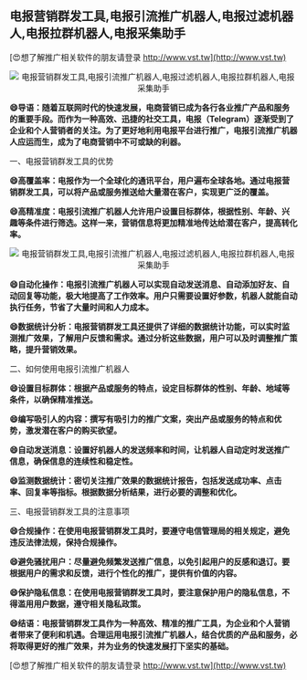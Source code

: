 ## **电报营销群发工具,电报引流推广机器人,电报过滤机器人,电报拉群机器人,电报采集助手**

[😍想了解推广相关软件的朋友请登录 http://www.vst.tw](http://www.vst.tw)

 <center><img src="https://vst.tw/MP4/tuiguang/png/5.png" alt="电报营销群发工具,电报引流推广机器人,电报过滤机器人,电报拉群机器人,电报采集助手"></center>

**😄导语：随着互联网时代的快速发展，电商营销已成为各行各业推广产品和服务的重要手段。而作为一种高效、迅捷的社交工具，电报（Telegram）逐渐受到了企业和个人营销者的关注。为了更好地利用电报平台进行推广，电报引流推广机器人应运而生，成为了电商营销中不可或缺的利器。**

一、电报营销群发工具的优势

**😄高覆盖率：电报作为一个全球化的通讯平台，用户遍布全球各地。通过电报营销群发工具，可以将产品或服务推送给大量潜在客户，实现更广泛的覆盖。**

**😄高精准度：电报引流推广机器人允许用户设置目标群体，根据性别、年龄、兴趣等条件进行筛选。这样一来，营销信息将更加精准地传达给潜在客户，提高转化率。**

 <center><img src="https://vst.tw/MP4/tuiguang/png/0.png" alt="电报营销群发工具,电报引流推广机器人,电报过滤机器人,电报拉群机器人,电报采集助手"></center>

**😄自动化操作：电报引流推广机器人可以实现自动发送消息、自动添加好友、自动回复等功能，极大地提高了工作效率。用户只需要设置好参数，机器人就能自动执行任务，节省了大量时间和人力成本。**

**😄数据统计分析：电报营销群发工具还提供了详细的数据统计功能，可以实时监测推广效果，了解用户反馈和需求。通过分析这些数据，用户可以及时调整推广策略，提升营销效果。**

二、如何使用电报引流推广机器人

**😄设置目标群体：根据产品或服务的特点，设定目标群体的性别、年龄、地域等条件，以确保精准推送。**

**😄编写吸引人的内容：撰写有吸引力的推广文案，突出产品或服务的特点和优势，激发潜在客户的购买欲望。**

**😄自动发送消息：设置好机器人的发送频率和时间，让机器人自动定时发送推广信息，确保信息的连续性和稳定性。**

**😄监测数据统计：密切关注推广效果的数据统计报告，包括发送成功率、点击率、回复率等指标。根据数据分析结果，进行必要的调整和优化。**

三、电报营销群发工具的注意事项

**😄合规操作：在使用电报营销群发工具时，要遵守电信管理局的相关规定，避免违反法律法规，保持合规操作。**

**😄避免骚扰用户：尽量避免频繁发送推广信息，以免引起用户的反感和退订。要根据用户的需求和反馈，进行个性化的推广，提供有价值的内容。**

**😄保护隐私信息：在使用电报营销群发工具时，要注意保护用户的隐私信息，不得滥用用户数据，遵守相关隐私政策。**

**😄结语：电报营销群发工具作为一种高效、精准的推广工具，为企业和个人营销者带来了便利和机遇。合理运用电报引流推广机器人，结合优质的产品和服务，必将取得更好的推广效果，并为业务的快速发展打下坚实的基础。**

[😍想了解推广相关软件的朋友请登录 http://www.vst.tw](http://www.vst.tw)



